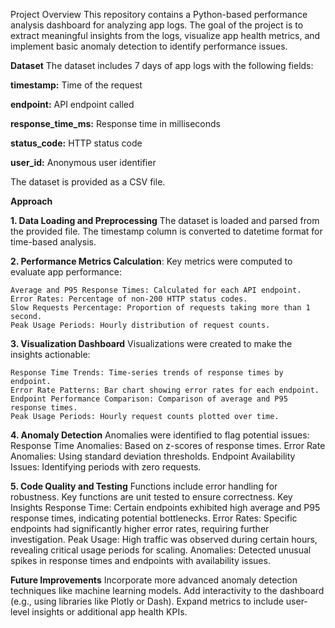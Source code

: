 Project Overview
This repository contains a Python-based performance analysis dashboard for analyzing app logs. The goal of the project is to extract meaningful insights from the logs, visualize app health metrics, and implement basic anomaly detection to identify performance issues.

**Dataset**
The dataset includes 7 days of app logs with the following fields:

  **timestamp:** Time of the request
  
  **endpoint:** API endpoint called
  
  **response_time_ms:** Response time in milliseconds
  
  **status_code:** HTTP status code
  
  **user_id:** Anonymous user identifier
  
  The dataset is provided as a CSV file.


**Approach**

**1. Data Loading and Preprocessing**
    The dataset is loaded and parsed from the provided file.
    The timestamp column is converted to datetime format for time-based analysis.

    
**2. Performance Metrics Calculation**:
    Key metrics were computed to evaluate app performance:
    
    Average and P95 Response Times: Calculated for each API endpoint.
    Error Rates: Percentage of non-200 HTTP status codes.
    Slow Requests Percentage: Proportion of requests taking more than 1 second.
    Peak Usage Periods: Hourly distribution of request counts.
    
**3. Visualization Dashboard**
    Visualizations were created to make the insights actionable:
    
    Response Time Trends: Time-series trends of response times by endpoint.
    Error Rate Patterns: Bar chart showing error rates for each endpoint.
    Endpoint Performance Comparison: Comparison of average and P95 response times.
    Peak Usage Periods: Hourly request counts plotted over time.
    
**4. Anomaly Detection**
      Anomalies were identified to flag potential issues:
          Response Time Anomalies: Based on z-scores of response times.
          Error Rate Anomalies: Using standard deviation thresholds.
          Endpoint Availability Issues: Identifying periods with zero requests.
          
**5. Code Quality and Testing**
      Functions include error handling for robustness.
      Key functions are unit tested to ensure correctness.
      Key Insights
      Response Time: Certain endpoints exhibited high average and P95 response times, indicating potential bottlenecks.
      Error Rates: Specific endpoints had significantly higher error rates, requiring further investigation.
      Peak Usage: High traffic was observed during certain hours, revealing critical usage periods for scaling.
      Anomalies: Detected unusual spikes in response times and endpoints with availability issues.
      
**Future Improvements**
    Incorporate more advanced anomaly detection techniques like machine learning models.
    Add interactivity to the dashboard (e.g., using libraries like Plotly or Dash).
    Expand metrics to include user-level insights or additional app health KPIs.
